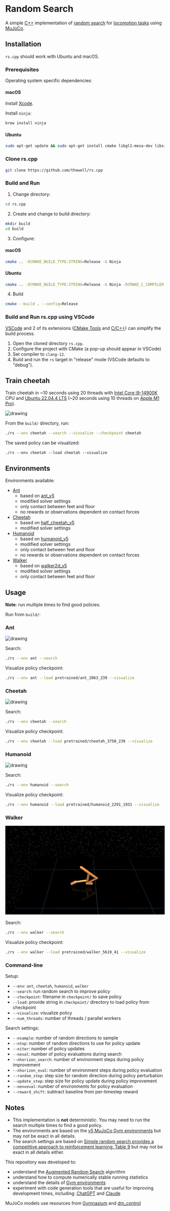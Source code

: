 # Random Search
A simple [C++](https://en.wikipedia.org/wiki/C%2B%2B) implementation of [random search](https://arxiv.org/abs/1803.07055) for [locomotion tasks](https://github.com/openai/gym/tree/master/gym/envs/mujoco) using [MuJoCo](https://mujoco.org/).

## Installation
`rs.cpp` should work with Ubuntu and macOS.

### Prerequisites
Operating system specific dependencies:

#### macOS
Install [Xcode](https://developer.apple.com/xcode/).

Install `ninja`:
```sh
brew install ninja
```

#### Ubuntu
```sh
sudo apt-get update && sudo apt-get install cmake libgl1-mesa-dev libxinerama-dev libxcursor-dev libxrandr-dev libxi-dev ninja-build clang-12
```

### Clone rs.cpp
```sh
git clone https://github.com/thowell/rs.cpp
```

### Build and Run
1. Change directory:
```sh
cd rs.cpp
```

2. Create and change to build directory:
```sh
mkdir build
cd build
```

3. Configure:

#### macOS
```sh
cmake .. -DCMAKE_BUILD_TYPE:STRING=Release -G Ninja
```

#### Ubuntu
```sh
cmake .. -DCMAKE_BUILD_TYPE:STRING=Release -G Ninja -DCMAKE_C_COMPILER:STRING=clang-12 -DCMAKE_CXX_COMPILER:STRING=clang++-12
```

4. Build
```sh
cmake --build . --config=Release
```

### Build and Run rs.cpp using VSCode
[VSCode](https://code.visualstudio.com/) and 2 of its
extensions ([CMake Tools](https://marketplace.visualstudio.com/items?itemName=ms-vscode.cmake-tools)
and [C/C++](https://marketplace.visualstudio.com/items?itemName=ms-vscode.cpptools))
can simplify the build process.

1. Open the cloned directory `rs.cpp`.
2. Configure the project with CMake (a pop-up should appear in VSCode)
3. Set compiler to `clang-12`.
4. Build and run the `rs` target in "release" mode (VSCode defaults to
   "debug").

## Train cheetah
Train cheetah in ~10 seconds using 20 threads with [Intel Core i9-14900K](https://www.intel.com/content/www/us/en/products/sku/236773/intel-core-i9-processor-14900k-36m-cache-up-to-6-00-ghz/specifications.html) CPU and [Ubuntu 22.04.4 LTS](https://releases.ubuntu.com/jammy/) (~20 seconds using 10 threads on [Apple M1 Pro](https://support.apple.com/en-us/111901)).

<img src="assets/cheetah.gif" alt="drawing" />

From the `build/` directory, run:
```sh
./rs --env cheetah --search --visualize --checkpoint cheetah
```

The saved policy can be visualized:
```
./rs --env cheetah --load cheetah --visualize
```


## Environments
Environments available:

- [Ant](rs/envs/ant.py)
  - based on [ant_v5](https://github.com/Farama-Foundation/Gymnasium/blob/main/gymnasium/envs/mujoco/ant_v5.py)
  - modified solver settings
  - only contact between feet and floor
  - no rewards or observations dependent on contact forces
- [Cheetah](rs/envs/cheetah.py)
  - based on [half_cheetah_v5](https://github.com/Farama-Foundation/Gymnasium/blob/main/gymnasium/envs/mujoco/half_cheetah_v5.py)
  - modified solver settings
- [Humanoid](rs/envs/humanoid.py)
  - based on [humanoid_v5](https://github.com/Farama-Foundation/Gymnasium/blob/main/gymnasium/envs/mujoco/humanoid_v5.py)
  - modified solver settings
  - only contact between feet and floor
  - no rewards or observations dependent on contact forces
- [Walker](rs/envs/walker.py)
  - based on [walker2d_v5](https://github.com/Farama-Foundation/Gymnasium/blob/main/gymnasium/envs/mujoco/walker2d_v5.py)
  - modified solver settings
  - only contact between feet and floor


## Usage
**Note**: run multiple times to find good policies.

Run from `build/`:

### Ant
<img src="assets/ant.gif" alt="drawing" />

Search:
```sh
./rs --env ant --search
```

Visualize policy checkpoint:
```sh
./rs --env ant --load pretrained/ant_2063_239 --visualize
```

### Cheetah
<img src="assets/cheetah.gif" alt="drawing" />

Search:
```sh
./rs --env cheetah --search
```

Visualize policy checkpoint:
```sh
./rs --env cheetah --load pretrained/cheetah_3750_239 --visualize
```

### Humanoid
<img src="assets/humanoid.gif" alt="drawing" />

Search:
```sh
./rs --env humanoid --search
```

Visualize policy checkpoint:
```sh
./rs --env humanoid --load pretrained/humanoid_2291_1931 --visualize
```

### Walker
<img src="assets/walker.gif" alt="drawing" />

Search:
```sh
./rs --env walker --search
```

Visualize policy checkpoint:
```sh
./rs --env walker --load pretrained/walker_5619_41 --visualize
```

### Command-line
Setup:
- `--env`: `ant`, `cheetah`, `humanoid`, `walker`
- `--search`: run random search to improve policy
- `--checkpoint`: filename in `checkpoint/` to save policy
- `--load`: provide string in `checkpoint/` 
directory to load policy from checkpoint
- `--visualize`: visualize policy 
- `--num_threads`: number of threads / parallel workers

Search settings:
- `--nsample`: number of random directions to sample
- `--ntop`: number of random directions to use for policy update
- `--niter`: number of policy updates
- `--neval`: number of policy evaluations during search
- `--nhorizon_search`: number of environment steps during policy improvement
- `--nhorizon_eval`: number of environment steps during policy evaluation
- `--random_step`: step size for random direction during policy perturbation
- `--update_step`: step size for policy update during policy improvement
- `--nenveval`: number of environments for policy evaluation
- `--reward_shift`: subtract baseline from per-timestep reward


## Notes
- This implementation is **not** deterministic. You may need to run the search multiple times to find a good policy.
- The environments are based on the [v5 MuJoCo Gym environments](https://github.com/Farama-Foundation/Gymnasium/tree/main/gymnasium/envs/mujoco) but may not be exact in all details.
- The search settings are based on [Simple random search provides a competitive approach to reinforcement learning: Table 9](https://arxiv.org/abs/1803.07055) but may not be exact in all details either.
  
This repository was developed to:
- understand the [Augmented Random Search](https://arxiv.org/abs/1803.07055) algorithm
- understand how to compute numerically stable running statistics
- understand the details of [Gym environments](https://github.com/openai/gym)
- experiment with code generation tools that are useful for improving development times, including: [ChatGPT](https://pytorch.org/cppdocs/) and [Claude](https://claude.ai/)

MuJoCo models use resources from [Gymnasium](https://github.com/Farama-Foundation/Gymnasium/tree/main/gymnasium/envs/mujoco) and [dm_control](https://github.com/google-deepmind/dm_control)
